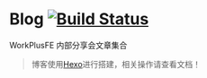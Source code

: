 # Blog [![Build Status](https://travis-ci.org/WorkPlusFE/blog.svg?branch=master)](https://travis-ci.org/WorkPlusFE/blog)

WorkPlusFE 内部分享会文章集合 

> 博客使用[Hexo](https://hexo.io/zh-cn/)进行搭建，相关操作请查看文档！
